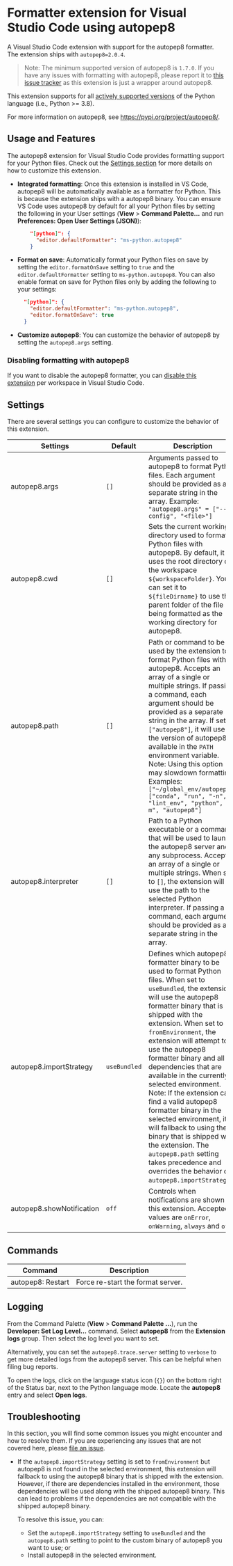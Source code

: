 # Formatter extension for Visual Studio Code using autopep8

A Visual Studio Code extension with support for the autopep8 formatter. The extension ships with `autopep8=2.0.4`.

> Note: The minimum supported version of autopep8 is `1.7.0`. If you have any issues with formatting with autopep8, please report it to [this issue tracker](https://github.com/hhatto/autopep8/issues) as this extension is just a wrapper around autopep8.

This extension supports for all [actively supported versions](https://devguide.python.org/#status-of-python-branches) of the Python language (i.e., Python >= 3.8).

For more information on autopep8, see https://pypi.org/project/autopep8/.


## Usage and Features

The autopep8 extension for Visual Studio Code provides formatting support for your Python files. Check out the [Settings section](#settings) for more details on how to customize this extension.


- **Integrated formatting**: Once this extension is installed in VS Code, autopep8 will be automatically available as a formatter for Python. This is because the extension ships with a autopep8 binary. You can ensure VS Code uses autopep8 by default for all your Python files by setting the following in your User settings (**View** > **Command Palette...** and run **Preferences: Open User Settings (JSON)**):
  ```json
      "[python]": {
        "editor.defaultFormatter": "ms-python.autopep8"
      }
  ```

-   **Format on save**: Automatically format your Python files on save by setting the `editor.formatOnSave` setting to `true` and the `editor.defaultFormatter` setting to `ms-python.autopep8`. You can also enable format on save for Python files only by adding the following to your settings:

    ```json
      "[python]": {
        "editor.defaultFormatter": "ms-python.autopep8",
        "editor.formatOnSave": true
      }
    ```

-   **Customize autopep8**: You can customize the behavior of autopep8 by setting the `autopep8.args` setting.


### Disabling formatting with autopep8

If you want to disable the autopep8 formatter, you can [disable this extension](https://code.visualstudio.com/docs/editor/extension-marketplace#_disable-an-extension) per workspace in Visual Studio Code.

## Settings

There are several settings you can configure to customize the behavior of this extension.

<table>
  <thead>
    <tr>
      <th>Settings</th>
      <th>Default</th>
      <th>Description</th>
    </tr>
  </thead>
  <tbody>
    <tr>
      <td>autopep8.args</td>
      <td><code>[]</code></td>
      <td>Arguments passed to autopep8 to format Python files. Each argument should be provided as a separate string in the array. Example: <code>"autopep8.args" = ["--config", "&lt;file&gt;"]</code></td>
    </tr>
    <tr>
      <td>autopep8.cwd</td>
      <td><code>[]</code></td>
      <td>Sets the current working directory used to format Python files with autopep8. By default, it uses the root directory of the workspace <code>${workspaceFolder}</code>. You can set it to <code>${fileDirname}</code> to use the parent folder of the file being formatted as the working directory for autopep8.</td>
    </tr>
    <tr>
      <td>autopep8.path</td>
      <td><code>[]</code></td>
      <td>Path or command to be used by the extension to format Python files with autopep8. Accepts an array of a single or multiple strings. If passing a command, each argument should be provided as a separate string in the array. If set to <code>["autopep8"]</code>, it will use the version of autopep8 available in the <code>PATH</code> environment variable. Note: Using this option may slowdown formatting. <br> Examples: <br> <code>["~/global_env/autopep8"]</code> <br> <code>["conda", "run", "-n", "lint_env", "python", "-m", "autopep8"]</code></td>
    </tr>
    <tr>
      <td>autopep8.interpreter</td>
      <td><code>[]</code></td>
      <td>Path to a Python executable or a command that will be used to launch the autopep8 server and any subprocess. Accepts an array of a single or multiple strings. When set to <code>[]</code>, the extension will use the path to the selected Python interpreter. If passing a command, each argument should be provided as a separate string in the array.</td>
    </tr>
    <tr>
      <td>autopep8.importStrategy</td>
      <td><code>useBundled</code></td>
      <td>Defines which autopep8 formatter binary to be used to format Python files. When set to <code>useBundled</code>, the extension will use the autopep8 formatter binary that is shipped with the extension. When set to <code>fromEnvironment</code>, the extension will attempt to use the autopep8 formatter binary and all dependencies that are available in the currently selected environment. <br> Note: If the extension can't find a valid autopep8 formatter binary in the selected environment, it will fallback to using the binary that is shipped with the extension. The <code>autopep8.path</code> setting takes precedence and overrides the behavior of <code>autopep8.importStrategy </code>.</td>
    </tr>
    <tr>
      <td>autopep8.showNotification</td>
      <td><code>off</code></td>
      <td>Controls when notifications are shown by this extension. Accepted values are <code>onError</code>, <code>onWarning</code>, <code>always</code> and <code>off</code>.</td>
    </tr>
  </tbody>
</table>

## Commands

| Command           | Description                       |
| ----------------- | --------------------------------- |
| autopep8: Restart | Force re-start the format server. |

## Logging

From the Command Palette (**View** > **Command Palette ...**), run the **Developer: Set Log Level...** command. Select **autopep8** from the **Extension logs** group. Then select the log level you want to set.

Alternatively, you can set the `autopep8.trace.server` setting to `verbose` to get more detailed logs from the autopep8 server. This can be helpful when filing bug reports.

To open the logs, click on the language status icon (`{}`) on the bottom right of the Status bar, next to the Python language mode. Locate the **autopep8** entry and select **Open logs**.

## Troubleshooting

In this section, you will find some common issues you might encounter and how to resolve them. If you are experiencing any issues that are not covered here, please [file an issue](https://github.com/microsoft/vscode-autopep8/issues).

-   If the `autopep8.importStrategy` setting is set to `fromEnvironment` but autopep8 is not found in the selected environment, this extension will fallback to using the autopep8 binary that is shipped with the extension. However, if there are dependencies installed in the environment, those dependencies will be used along with the shipped autopep8 binary. This can lead to problems if the dependencies are not compatible with the shipped autopep8 binary.

    To resolve this issue, you can:

    -   Set the `autopep8.importStrategy` setting to `useBundled` and the `autopep8.path` setting to point to the custom binary of autopep8 you want to use; or
    -   Install autopep8 in the selected environment.